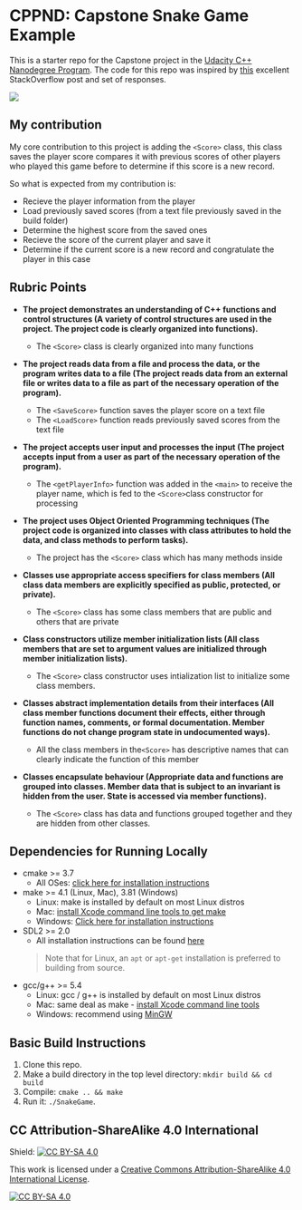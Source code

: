 # CPPND: Capstone Snake Game Example

This is a starter repo for the Capstone project in the [Udacity C++ Nanodegree Program](https://www.udacity.com/course/c-plus-plus-nanodegree--nd213). The code for this repo was inspired by [this](https://codereview.stackexchange.com/questions/212296/snake-game-in-c-with-sdl) excellent StackOverflow post and set of responses.

<img src="snake_game.gif"/>

## My contribution

My core contribution to this project is adding the `<Score>` class, this class saves the player score compares it with previous scores of other players who played this game before to determine if this score is a new record.

So what is expected from my contribution is:
* Recieve the player information from the player
* Load previously saved scores (from a text file previously saved in the build folder)
* Determine the highest score from the saved ones
* Recieve the score of the current player and save it
* Determine if the current score is a new record and congratulate the player in this case

## Rubric Points
* __The project demonstrates an understanding of C++ functions and control structures (A variety of control structures are used in the project. The project code is clearly organized into functions).__
	* The `<Score>` class is clearly organized into many functions

*  __The project reads data from a file and process the data, or the program writes data to a file (The project reads data from an external file or writes data to a file as part of the necessary operation of the program).__
	* The `<SaveScore>` function saves the player score on a text file 
	* The `<LoadScore>` function reads previously saved scores from the text file 

*  __The project accepts user input and processes the input (The project accepts input from a user as part of the necessary operation of the program).__
	* The `<getPlayerInfo>` function was added in the `<main>` to receive the player name, 		  which is fed to the `<Score>`class constructor for processing

*  __The project uses Object Oriented Programming techniques (The project code is organized into classes with class attributes to hold the data, and class methods to perform tasks).__
	* The project has the `<Score>` class which has many methods inside

*  __Classes use appropriate access specifiers for class members (All class data members are explicitly specified as public, protected, or private).__
	* The `<Score>` class has some class members that are public and others that are private

*  __Class constructors utilize member initialization lists (All class members that are set to argument values are initialized through member initialization lists).__
	* The `<Score>` class constructor uses intialization list to initialize some class 		  members.

*  __Classes abstract implementation details from their interfaces (All class member functions document their effects, either through function names, comments, or formal documentation. Member functions do not change program state in undocumented ways).__
	* All the class members in the`<Score>` has descriptive names that can clearly indicate 		  the function of this member

*  __Classes encapsulate behaviour (Appropriate data and functions are grouped into classes. Member data that is subject to an invariant is hidden from the user. State is accessed via member functions).__
	* The `<Score>` class has data and functions grouped together and they are hidden from 		  other classes.


## Dependencies for Running Locally
* cmake >= 3.7
  * All OSes: [click here for installation instructions](https://cmake.org/install/)
* make >= 4.1 (Linux, Mac), 3.81 (Windows)
  * Linux: make is installed by default on most Linux distros
  * Mac: [install Xcode command line tools to get make](https://developer.apple.com/xcode/features/)
  * Windows: [Click here for installation instructions](http://gnuwin32.sourceforge.net/packages/make.htm)
* SDL2 >= 2.0
  * All installation instructions can be found [here](https://wiki.libsdl.org/Installation)
  >Note that for Linux, an `apt` or `apt-get` installation is preferred to building from source. 
* gcc/g++ >= 5.4
  * Linux: gcc / g++ is installed by default on most Linux distros
  * Mac: same deal as make - [install Xcode command line tools](https://developer.apple.com/xcode/features/)
  * Windows: recommend using [MinGW](http://www.mingw.org/)

## Basic Build Instructions

1. Clone this repo.
2. Make a build directory in the top level directory: `mkdir build && cd build`
3. Compile: `cmake .. && make`
4. Run it: `./SnakeGame`.


## CC Attribution-ShareAlike 4.0 International


Shield: [![CC BY-SA 4.0][cc-by-sa-shield]][cc-by-sa]

This work is licensed under a
[Creative Commons Attribution-ShareAlike 4.0 International License][cc-by-sa].

[![CC BY-SA 4.0][cc-by-sa-image]][cc-by-sa]

[cc-by-sa]: http://creativecommons.org/licenses/by-sa/4.0/
[cc-by-sa-image]: https://licensebuttons.net/l/by-sa/4.0/88x31.png
[cc-by-sa-shield]: https://img.shields.io/badge/License-CC%20BY--SA%204.0-lightgrey.svg
